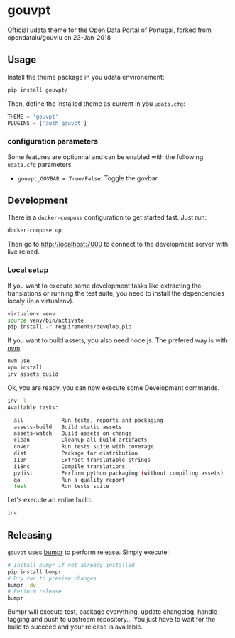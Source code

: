 # gouvpt

Official udata theme for the Open Data Portal of Portugal, forked from opendatalu/gouvlu on 23-Jan-2018

## Usage

Install the theme package in you udata environement:

```bash
pip install gouvpt/
```

Then, define the installed theme as current in you `udata.cfg`:

```python
THEME = 'gouvpt'
PLUGINS = ['auth_gouvpt']
```

### configuration parameters

Some features are optionnal and can be enabled with the following `udata.cfg` parameters

- `gouvpt_GOVBAR = True/False`: Toggle the govbar


## Development

There is a `docker-compose` configuration to get started fast.
Just run:

```bash
docker-compose up
```

Then go to <http://localhost:7000> to connect to the development server
with live reload.

### Local setup

If you want to execute some development tasks like extracting the translations or running the test suite, you need to install the dependencies localy (in a virtualenv).

```bash
virtualenv venv
source venv/bin/activate
pip install -r requirements/develop.pip
```

If you want to build assets, you also need node.js. The prefered way is with [nvm][]:

```bash
nvm use
npm install
inv assets_build
```

Ok, you are ready, you can now execute some Development commands.

```bash
inv -l
Available tasks:

  all            Run tests, reports and packaging
  assets-build   Build static assets
  assets-watch   Build assets on change
  clean          Cleanup all build artifacts
  cover          Run tests suite with coverage
  dist           Package for distribution
  i18n           Extract translatable strings
  i18nc          Compile translations
  pydist         Perform python packaging (without compiling assets)
  qa             Run a quality report
  test           Run tests suite
```

Let's execute an entire build:

```bash
inv
```

## Releasing

`gouvpt` uses [bumpr][] to perform release.
Simply execute:

```bash
# Install bumpr if not already installed
pip install bumpr
# Dry run to preview changes
bumpr -dv
# Perform release
bumpr
```
Bumpr will execute test, package everything, update changelog, handle tagging and push to upstream repository...
You just have to wait for the build to succeed and your release is available.

[nvm]: https://github.com/creationix/nvm#readme
[bumpr]: https://bumpr.readthedocs.io/
